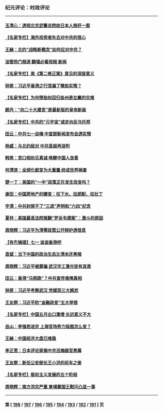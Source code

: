 ### 纪元评论：时政评论
---
#### [玉清心：透视北京武警总院给日本人换肝一案](../../pages/nsc1025/n13771978.md?07030330) 
#### [【名家专栏】海外投资者失去对中共的信心](../../pages/nsc1025/n13772145.md?07030330) 
#### [王赫：北约“战略新概念”如何应对中共？](../../pages/nsc1025/n13771986.md?07030330) 
#### [油管热门频道 翻墙必看视频 新闻](ok?07030330)
#### [【名家专栏】美《第二修正案》意见的深层意义](../../pages/nsc1025/n13772162.md?07030330) 
#### [钟原：习近平香港之行泄漏了哪些实情？](../../pages/nsc1025/n13771881.md?07030330) 
#### [【名家专栏】为何堕胎权回归各州是左翼的灾难](../../pages/nsc1025/n13771507.md?07030330) 
#### [颜丹：“向二十大建言”是最新版的皇帝新装](../../pages/nsc1025/n13771580.md?07030330) 
#### [【名家专栏】中共的“元宇宙”或走向反乌托邦](../../pages/nsc1025/n13770486.md?07030330) 
#### [田云：中共七一自嗨 中宣部新闻发布会透实情](../../pages/nsc1025/n13771086.md?07030330) 
#### [杨威：与北约敌对 中共高层再误判](../../pages/nsc1025/n13771172.md?07030330) 
#### [韩笑：苦口相劝见真诚 唤醒中国人良善](../../pages/nsc1025/n13770946.md?07030330) 
#### [何清涟：全球化蜕变为大重置 终成世界祸害](../../pages/nsc1025/n13770969.md?07030330) 
#### [楚一丁：美国的“一中”政策正在发生改变吗？](../../pages/nsc1025/n13770935.md?07030330) 
#### [谢田：中国房地产的嬗变：拉下水、拉郎配、拉壮丁](../../pages/nsc1025/n13770932.md?07030330) 
#### [宇清：中共封禁不了“三退”声明和“六四”纪念](../../pages/nsc1025/n13770904.md?07030330) 
#### [夏林：美国最高法院推翻“罗诉韦德案”：激斗的原因](../../pages/nsc1025/n13770138.md?07030330) 
#### [周晓辉：习近平为清零政策公开辩护透信息](../../pages/nsc1025/n13770860.md?07030330) 
#### [【有冇搞错】七一 谈谈香港吧](../../pages/nsc1025/n13770515.md?07030330) 
#### [袁斌：当下中国的政治生态比清末还黑暗](../../pages/nsc1025/n13770591.md?07030330) 
#### [周晓辉：习近平被蒙骗 武汉华工激光徒有其表](../../pages/nsc1025/n13770550.md?07030330) 
#### [田云：香港“马照跑”？中共宣传难掩真相](../../pages/nsc1025/n13770539.md?07030330) 
#### [钟原：习近平考察武汉 党媒现三大尴尬](../../pages/nsc1025/n13770298.md?07030330) 
#### [王友群：习近平防“金融政变”五大举措](../../pages/nsc1025/n13770232.md?07030330) 
#### [【名家专栏】中国五月出口激增 长远意义不大](../../pages/nsc1025/n13769982.md?07030330) 
#### [岳山：李强若进京 上海官场势力版图怎么变？](../../pages/nsc1025/n13769948.md?07030330) 
#### [王赫：中国经济大盘已难稳](../../pages/nsc1025/n13769665.md?07030330) 
#### [李正宽：日本评论家揭中共活摘器官黑幕](../../pages/nsc1025/n13769799.md?07030330) 
#### [王友群：新任公安部长王小洪的前车之鉴](../../pages/nsc1025/n13769534.md?07030330) 
#### [【名家专栏】极权主义发展的五个阶段](../../pages/nsc1025/n13769252.md?07030330) 
#### [周晓辉：南方洪灾严重 柬埔寨国王慰问凸显一事](../../pages/nsc1025/n13769409.md?07030330) 

---
#### 第 [ [198](./198.md?07030330) / [197](./197.md?07030330) / [196](./196.md?07030330) / [195](./195.md?07030330) / [194](./194.md?07030330) / [193](./193.md?07030330) / [192](./192.md?07030330) / [191](./191.md?07030330) ] 页
